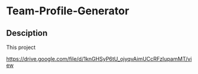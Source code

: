 # Team-Profile-Generator

## Desciption
This project 

https://drive.google.com/file/d/1knGHSyP6tU_ojyqvAimUCcRFzIupamMT/view